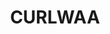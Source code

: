 ---
lastmod: '2025-04-06T06:05:20+00:00'
latitude: -33.466819
layout: suburb
longitude: 141.90794
postcode: '2648'
state: NSW
title: CURLWAA
url: /nsw/curlwaa/
---